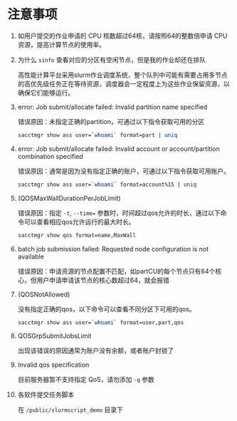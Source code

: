 # 注意事项

1. 如用户提交的作业申请的 CPU 核数超过64核，请按照64的整数倍申请 CPU 资源，提高计算节点的使用率。

2. 为什么 `sinfo` 查看对应的分区有空闲节点，但是我的作业却还在排队

    高性能计算平台采用slurm作业调度系统，整个队列中可能有需要占用多节点的高优先级任务正在等待资源，调度器会一定程度上为这些作业保留资源，以确保它们能够运行。

3. error: Job submit/allocate failed: Invalid partition name specified

    错误原因：未指定正确的partition，可通过以下指令获取可用的分区
    ```sh
    sacctmgr show ass user=`whoami` format=part | uniq
    ```

4. error: Job submit/allocate failed: Invalid account or account/partition combination specified
    
    错误原因：通常是因为没有指定正确的账户，可通过以下指令获取可用账户。
    ```sh
    sacctmgr show ass user=`whoami` format=account%15 | uniq
    ```

5. (QOSMaxWallDurationPerJobLimit)
    
    错误原因：指定 `-t`, `--time=` 参数时，时间超过qos允许的时长，通过以下命令可以查看相应qos允许运行的最大时长。
    ```sh
    sacctmgr show qos format=name,MaxWall
    ```

6. batch job submission failed: Requested node configuration is not available
    
    错误原因：申请资源的节点配置不匹配，如partCU的每个节点只有64个核心，但用户申请申请该节点的核心数超过64，就会报错

7. (QOSNotAllowed)
    
    没有指定正确的qos，以下命令可以查看不同分区下可用的qos。
    ```sh
    sacctmgr show ass user=`whoami` format=user,part,qos
    ```

8. QOSGrpSubmitJobsLimit
    
    出现该错误的原因通常为账户没有余额，或者账户封锁了

9. Invalid qos specification
    
    目前服务器暂不支持指定 QoS，请勿添加 `-q` 参数

10. 各软件提交任务脚本
    
    在 `/public/slurmscript_demo` 目录下